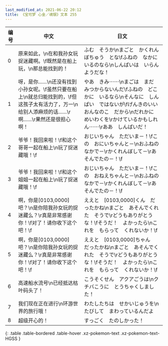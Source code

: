 ```yaml
---
last_modified_at: 2021-06-22 20:12
title: 《宝可梦 心金／魂银》文本 255
---
```

| 编号 | 中文 | 日文 |
| ---- | ---- | ---- |
| 0 | 原来如此，\n在和我孙女玩捉迷藏啊。\f既然是在船上玩，\n那总能找到的！ | ふむ　そうか\nまごと　かくれんぼちゅう　とな\fふねの　なかに　いるのなら\nしんぱいは　いらん　ようだな！ |
| 1 | 呀，是你……\n还没有找到小孙女呢。\f虽然只要在船上\n就总归能找到的，\f但这孩子太有活力了，万一\n给别人添麻烦的话……\r啊……\r果然还是很担心啊！ | やあ　きみ⋯⋯\nまごは　まだ　みつからないんだ\fふねの　どこかに　いるなら\nそんなに　しんぱい　ではないが\fげんきのいい　おんなのこ　だから\nだれかに　めいわくを\rかけているかもしれん⋯⋯\rああ　しんぱいだ！ |
| 2 | 爷爷！我回来啦！\f和这个哥哥一起在船上\n玩了捉迷藏哦！\f | おじいちゃん　ただいま－！\fこの　おにいちゃんと－\nおふねの　なかで－\rかくれんぼして－\rあそんでたの－！\f |
| 3 | 爷爷！我回来啦！\f和这个姐姐一起在船上\n玩了捉迷藏哦！\f | おじいちゃん　ただいま－！\fこの　おねえちゃんと－\nおふねの　なかで－\rかくれんぼして－\rあそんでたの－！\f |
| 4 | 啊，你是[0103,0000]吧？\n是你陪我孙女玩的捉迷藏么？\r真是非常感谢你！\f对了！请你收下这个吧！\f | ええと　[0103,0000]くん　だったかね\nまごと　あそんでくれた　そうで\rどうもありがとうな！\fそうだ！　よかったら\nこれを　もらって　くれないか！\f |
| 5 | 啊，你是[0103,0000]吧？\n是你陪我孙女玩的捉迷藏么？\r真是非常感谢你！\f对了！请你收下这个吧！\f | ええと　[0103,0000]ちゃん　だったかね\nまごと　あそんでくれた　そうで\rどうもありがとうな！\fそうだ！　よかったら\nこれを　もらって　くれないか！\f |
| 6 | 高速船水流号\n已经抵达枯叶码头了！ | こうそくせん　アクアごうは\nクチバこうに　とうちゃくしました！ |
| 7 | 我们现在正在进行\n环游世界的旅行哦！ | わたしたちは　せかいじゅうを\nたびして　まわっているんだよ |
| 8 | 超级开心的！ | すっごく　たのしかった！ |
{: .table .table-bordered .table-hover .xz-pokemon-text .xz-pokemon-text-HGSS }